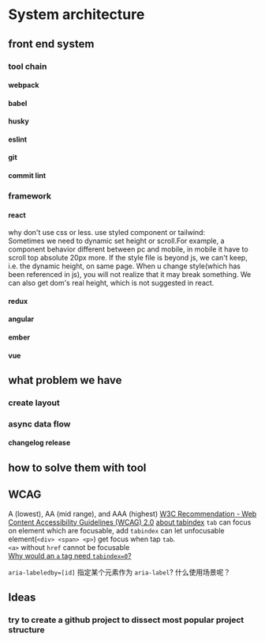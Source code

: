 # System architecture

## front end system

### tool chain

#### webpack
#### babel
#### husky
#### eslint
#### git
#### commit lint

### framework

#### react
why don't use css or less. use styled component or tailwind:  
Sometimes we need to dynamic set height or scroll.For example, a component behavior different between pc and mobile, in mobile it have to scroll top absolute 20px more. If the style file is beyond js, we can't keep, i.e. the dynamic height, on same page. When u change style(which has been referenced in js), you will not realize that it may break something. We can also get dom's real height, which is not suggested in react.
#### redux
#### angular
#### ember
#### vue

## what problem we have

### create layout
### async data flow
#### changelog release

## how to solve them with tool


## WCAG
A (lowest), AA (mid range), and AAA (highest)
[W3C Recommendation - Web Content Accessibility Guidelines (WCAG) 2.0](https://www.w3.org/TR/2008/REC-WCAG20-20081211/#text-equiv)
[about tabindex](https://developers.google.com/web/fundamentals/accessibility/focus/using-tabindex)
`tab` can focus on element which are focusable, add `tabindex` can let unfocusable element(`<div> <span> <p>`) get focus when tap `tab`.  
`<a>` without `href` cannot be focusable  
[Why would an `a` tag need `tabindex=0`?](https://stackoverflow.com/questions/30740226/why-would-an-a-tag-need-tabindex-0)

`aria-labeledby=[id]` 指定某个元素作为 `aria-label`? 什么使用场景呢？

## Ideas
### try to create a github project to dissect  most popular project structure